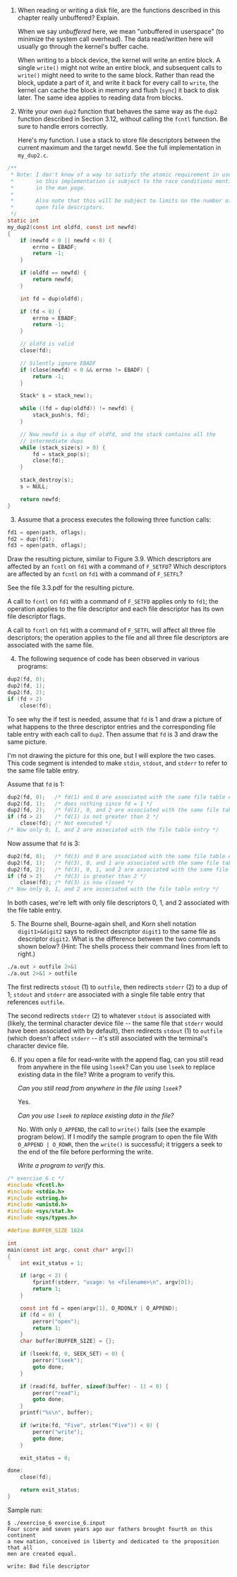 1. When reading or writing a disk file, are the functions described in this
   chapter really unbuffered? Explain.

   When we say *unbuffered* here, we mean "unbuffered in userspace" (to
   minimize the system call overhead).  The data read/written here will
   usually go through the kernel's buffer cache.
   
   When writing to a block device, the kernel will write an entire block.
   A single `write()` might not write an entire block, and subsequent calls
   to `write()` might need to write to the same block.  Rather than read the
   block, update a part of it, and write it back for every call to `write`,
   the kernel can cache the block in memory and flush (`sync`) it back to
   disk later.  The same idea applies to reading data from blocks.

2. Write your own `dup2` function that behaves the same way as the `dup2`
   function described in Section 3.12, without calling the `fcntl` function.
   Be sure to handle errors correctly.

   Here's my function.  I use a stack to store file descriptors between
   the current maximum and the target newfd.  See the full implementation
   in `my_dup2.c`.

```c
/**
 * Note: I don't know of a way to satisfy the atomic requirement in userspace,
 *       so this implementation is subject to the race conditions mentioned
 *       in the man page.
 *
 *       Also note that this will be subject to limits on the number of
 *       open file descriptors.
 */
static int
my_dup2(const int oldfd, const int newfd)
{
	if (newfd < 0 || newfd < 0) {
		errno = EBADF;
		return -1;
	}

	if (oldfd == newfd) {
		return newfd;
	}

	int fd = dup(oldfd);

	if (fd < 0) {
		errno = EBADF;
		return -1;
	}

	// oldfd is valid
	close(fd);

	// Silently ignore EBADF
	if (close(newfd) < 0 && errno != EBADF) {
		return -1;
	}

	Stack* s = stack_new();

	while ((fd = dup(oldfd)) != newfd) {
		stack_push(s, fd);
	}

	// Now newfd is a dup of oldfd, and the stack contains all the
	// intermediate dups
	while (stack_size(s) > 0) {
		fd = stack_pop(s);
		close(fd);
	}

	stack_destroy(s);
	s = NULL;

	return newfd;
}
```

3. Assume that a process executes the following three function calls:
```c
fd1 = open(path, oflags);
fd2 = dup(fd1);
fd3 = open(path, oflags);
```
   Draw the resulting picture, similar to Figure 3.9. Which descriptors are
   affected by an `fcntl` on `fd1` with a command of `F_SETFD`? Which
   descriptors are affected by an `fcntl` on `fd1` with a command of `F_SETFL`?

   See the file 3.3.pdf for the resulting picture.

   A call to `fcntl` on `fd1` with a command of `F_SETFD` applies only to
   `fd1`; the operation applies to the file descriptor and each file descriptor
   has its own file descriptor flags.

   A call to `fcntl` on `fd1` with a command of `F_SETFL` will affect all
   three file descriptors; the operation applies to the file and all three
   file descriptors are associated with the same file.

4. The following sequence of code has been observed in various programs:
```c
dup2(fd, 0);
dup2(fd, 1);
dup2(fd, 2);
if (fd > 2)
    close(fd);
```
   To see why the if test is needed, assume that `fd` is 1 and draw a picture
   of what happens to the three descriptor entries and the corresponding file
   table entry with each call to `dup2`. Then assume that `fd` is 3 and draw
   the same picture.

   I'm not drawing the picture for this one, but I will explore the two
   cases.  This code segment is intended to make `stdin`, `stdout`, and
   `stderr` to refer to the same file table entry.

   Assume that `fd` is 1:

```c
dup2(fd, 0);   /* fd(1) and 0 are associated with the same file table entry */
dup2(fd, 1);   /* does nothing since fd = 1 */
dup2(fd, 2);   /* fd(1), 0, and 2 are associated with the same file table entry */
if (fd > 2)    /* fd(1) is not greater than 2 */
    close(fd); /* Not executed */
/* Now only 0, 1, and 2 are associated with the file table entry */
```

Now assume that `fd` is 3:

```c
dup2(fd, 0);   /* fd(3) and 0 are associated with the same file table entry */
dup2(fd, 1);   /* fd(3), 0, and 1 are associated with the same file table entry */
dup2(fd, 2);   /* fd(3), 0, 1, and 2 are associated with the same file table entry */
if (fd > 2)    /* fd(3) is greater than 2 */
    close(fd); /* fd(3) is now closed */
/* Now only 0, 1, and 2 are associated with the file table entry */
```

   In both cases, we're left with only file descriptors 0, 1, and 2 associated
   with the file table entry.

5. The Bourne shell, Bourne-again shell, and Korn shell notation
   `digit1>&digit2` says to redirect descriptor `digit1` to the same file as
   descriptor `digit2`. What is the difference between the two commands shown
   below? (Hint: The shells process their command lines from left to right.)

```bash
./a.out > outfile 2>&1
./a.out 2>&1 > outfile
```

The first redirects `stdout` (1) to `outfile`, then redirects `stderr` (2)
to a dup of 1; `stdout` and `stderr` are associated with a single file
table entry that references `outfile`.

The second redirects `stderr` (2) to whatever `stdout` is associated
with (likely, the terminal character device file -- the same file that
`stderr` would have been associated with by default), then redirects
`stdout` (1) to `outfile` (which doesn't affect `stderr` -- it's still
associated with the terminal's character device file.

6. If you open a file for read–write with the append flag, can you still read
   from anywhere in the file using `lseek`? Can you use `lseek` to replace
   existing data in the file? Write a program to verify this.

   _Can you still read from anywhere in the file using `lseek`?_

   Yes.

   _Can you use `lseek` to replace existing data in the file?_

   No.  With only `O_APPEND`, the call to `write()` fails (see the example
   program below).  If I modify the sample program to open the file With
   `O_APPEND | O_RDWR`, then the `write()` is successful; it triggers a seek
   to the end of the file before performing the write.

   _Write a program to verify this._

```c
/* exercise_6.c */
#include <fcntl.h>
#include <stdio.h>
#include <string.h>
#include <unistd.h>
#include <sys/stat.h>
#include <sys/types.h>

#define BUFFER_SIZE 1024

int
main(const int argc, const char* argv[])
{
	int exit_status = 1;

	if (argc < 2) {
		fprintf(stderr, "usage: %s <filename>\n", argv[0]);
		return 1;
	}

	const int fd = open(argv[1], O_RDONLY | O_APPEND);
	if (fd < 0) {
		perror("open");
		return 1;
	}
	char buffer[BUFFER_SIZE] = {};

	if (lseek(fd, 0, SEEK_SET) < 0) {
		perror("lseek");
		goto done;
	}

	if (read(fd, buffer, sizeof(buffer) - 1) < 0) {
		perror("read");
		goto done;
	}
	printf("%s\n", buffer);

	if (write(fd, "Five", strlen("Five")) < 0) {
		perror("write");
		goto done;
	}

	exit_status = 0;

done:
	close(fd);

	return exit_status;
}
```

Sample run:

    $ ./exercise_6 exercise_6.input
    Four score and seven years ago our fathers brought fourth on this continent
    a new nation, conceived in liberty and dedicated to the proposition that all
    men are created equal.
    
    write: Bad file descriptor
